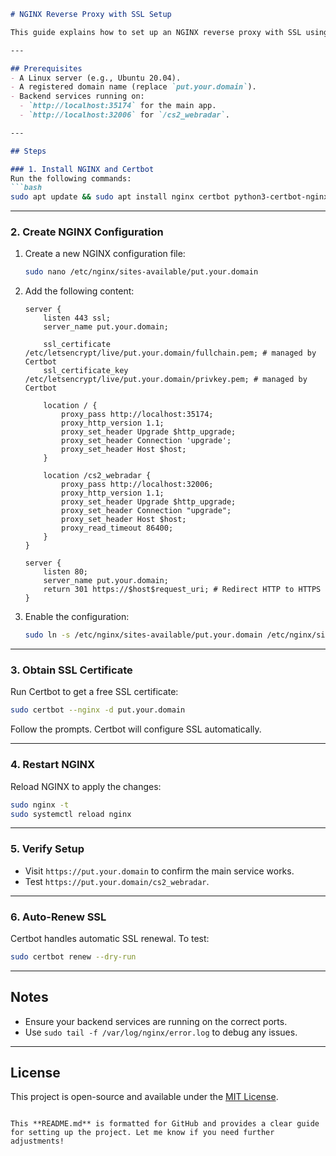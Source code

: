 

```markdown
# NGINX Reverse Proxy with SSL Setup

This guide explains how to set up an NGINX reverse proxy with SSL using Certbot for **`put.your.domain`**.

---

## Prerequisites
- A Linux server (e.g., Ubuntu 20.04).
- A registered domain name (replace `put.your.domain`).
- Backend services running on:
  - `http://localhost:35174` for the main app.
  - `http://localhost:32006` for `/cs2_webradar`.

---

## Steps

### 1. Install NGINX and Certbot
Run the following commands:
```bash
sudo apt update && sudo apt install nginx certbot python3-certbot-nginx -y
```

---

### 2. Create NGINX Configuration
1. Create a new NGINX configuration file:
   ```bash
   sudo nano /etc/nginx/sites-available/put.your.domain
   ```

2. Add the following content:
   ```nginx
   server {
       listen 443 ssl;
       server_name put.your.domain;

       ssl_certificate /etc/letsencrypt/live/put.your.domain/fullchain.pem; # managed by Certbot
       ssl_certificate_key /etc/letsencrypt/live/put.your.domain/privkey.pem; # managed by Certbot

       location / {
           proxy_pass http://localhost:35174;
           proxy_http_version 1.1;
           proxy_set_header Upgrade $http_upgrade;
           proxy_set_header Connection 'upgrade';
           proxy_set_header Host $host;
       }

       location /cs2_webradar {
           proxy_pass http://localhost:32006;
           proxy_http_version 1.1;
           proxy_set_header Upgrade $http_upgrade;
           proxy_set_header Connection "upgrade";
           proxy_set_header Host $host;
           proxy_read_timeout 86400;
       }
   }

   server {
       listen 80;
       server_name put.your.domain;
       return 301 https://$host$request_uri; # Redirect HTTP to HTTPS
   }
   ```

3. Enable the configuration:
   ```bash
   sudo ln -s /etc/nginx/sites-available/put.your.domain /etc/nginx/sites-enabled/
   ```

---

### 3. Obtain SSL Certificate
Run Certbot to get a free SSL certificate:
```bash
sudo certbot --nginx -d put.your.domain
```

Follow the prompts. Certbot will configure SSL automatically.

---

### 4. Restart NGINX
Reload NGINX to apply the changes:
```bash
sudo nginx -t
sudo systemctl reload nginx
```

---

### 5. Verify Setup
- Visit `https://put.your.domain` to confirm the main service works.
- Test `https://put.your.domain/cs2_webradar`.

---

### 6. Auto-Renew SSL
Certbot handles automatic SSL renewal. To test:
```bash
sudo certbot renew --dry-run
```

---

## Notes
- Ensure your backend services are running on the correct ports.
- Use `sudo tail -f /var/log/nginx/error.log` to debug any issues.

---

## License
This project is open-source and available under the [MIT License](LICENSE).
```

This **README.md** is formatted for GitHub and provides a clear guide for setting up the project. Let me know if you need further adjustments!

